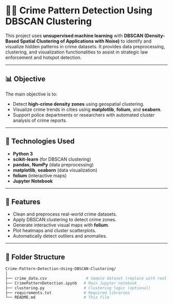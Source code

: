 # 🕵️‍♂️ Crime Pattern Detection Using DBSCAN Clustering

This project uses **unsupervised machine learning** with **DBSCAN (Density-Based Spatial Clustering of Applications with Noise)** to identify and visualize hidden patterns in crime datasets. It provides data preprocessing, clustering, and visualization functionalities to assist in strategic law enforcement and hotspot detection.

---

## 📊 Objective

The main objective is to:
- Detect **high-crime density zones** using geospatial clustering.
- Visualize crime trends in cities using **matplotlib**, **folium**, and **seaborn**.
- Support police departments or researchers with automated cluster analysis of crime reports.

---

## 🧠 Technologies Used

- **Python 3**
- **scikit-learn** (for DBSCAN clustering)
- **pandas**, **NumPy** (data preprocessing)
- **matplotlib**, **seaborn** (data visualization)
- **folium** (interactive maps)
- **Jupyter Notebook**

---

## 🧾 Features

- Clean and preprocess real-world crime datasets.
- Apply DBSCAN clustering to detect crime zones.
- Generate interactive visual maps with **folium**.
- Plot heatmaps and cluster scatterplots.
- Automatically detect outliers and anomalies.

---

## 📁 Folder Structure

```bash
Crime-Pattern-Detection-Using-DBSCAN-Clustering/
│
├── crime_data.csv                 # Sample dataset (replace with real data)
├── CrimePatternDetection.ipynb   # Main Jupyter notebook
├── clustering.py                 # Clustering logic (optional)
├── requirements.txt              # Required libraries
└── README.md                     # This file

